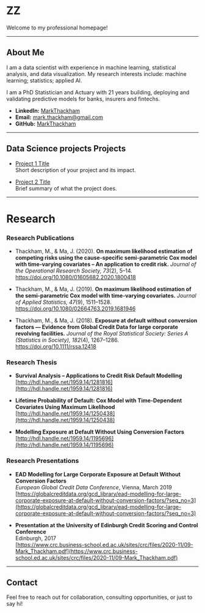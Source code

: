 # ZZ

Welcome to my professional homepage! 

---

## About Me

I am a data scientist with experience in machine learning, statistical analysis, and data visualization. My research interests include: machine learning; statistics; applied AI.

I am a PhD Statistician and Actuary with 21 years building, deploying and validating predictive models for banks, insurers and fintechs.

- **LinkedIn:** [MarkThackham](https://www.linkedin.com/in/markthackham/)
- **Email:** [mark.thackham@gmail.com](mailto:mark.thackham@gmail.com)
- **GitHub:** [MarkThackham](https://github.com/MarkThackham)

---

## Data Science projects Projects

- [Project 1 Title](https://github.com/MarkThackham/project1)  
  Short description of your project and its impact.

- [Project 2 Title](https://github.com/MarkThackham/project2)  
  Brief summary of what the project does.

---

# Research

### Research Publications

- Thackham, M., & Ma, J. (2020). **On maximum likelihood estimation of competing risks using the cause‑specific semi‑parametric Cox model with time‑varying covariates – An application to credit risk.** *Journal of the Operational Research Society, 73*(2), 5–14. https://doi.org/10.1080/01605682.2020.1800418  

- Thackham, M., & Ma, J. (2019). **On maximum likelihood estimation of the semi‑parametric Cox model with time‑varying covariates.** *Journal of Applied Statistics, 47*(9), 1511–1528. https://doi.org/10.1080/02664763.2019.1681946  

- Thackham, M., & Ma, J. (2018). **Exposure at default without conversion factors — Evidence from Global Credit Data for large corporate revolving facilities.** *Journal of the Royal Statistical Society: Series A (Statistics in Society), 182*(4), 1267–1286. https://doi.org/10.1111/rssa.12418  

### Research Thesis

- **Survival Analysis – Applications to Credit Risk Default Modelling**  
  [http://hdl.handle.net/1959.14/1281816](http://hdl.handle.net/1959.14/1281816)

- **Lifetime Probability of Default: Cox Model with Time-Dependent Covariates Using Maximum Likelihood**  
  [http://hdl.handle.net/1959.14/1250438](http://hdl.handle.net/1959.14/1250438)

- **Modelling Exposure at Default Without Using Conversion Factors**  
  [http://hdl.handle.net/1959.14/1195696](http://hdl.handle.net/1959.14/1195696)

### Research Presentations

- **EAD Modelling for Large Corporate Exposure at Default Without Conversion Factors**  
  *European Global Credit Data Conference*, Vienna, March 2019  
  [https://globalcreditdata.org/gcd_library/ead-modelling-for-large-corporate-exposure-at-default-without-conversion-factors/?seq_no=3](https://globalcreditdata.org/gcd_library/ead-modelling-for-large-corporate-exposure-at-default-without-conversion-factors/?seq_no=3)

- **Presentation at the University of Edinburgh Credit Scoring and Control Conference**  
  Edinburgh, 2017  
  [https://www.crc.business-school.ed.ac.uk/sites/crc/files/2020-11/09-Mark_Thackham.pdf](https://www.crc.business-school.ed.ac.uk/sites/crc/files/2020-11/09-Mark_Thackham.pdf)

---

## Contact

Feel free to reach out for collaboration, consulting opportunities, or just to say hi!
